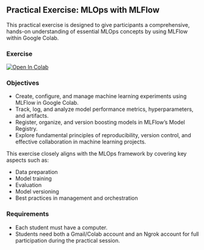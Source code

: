 ## Practical Exercise: MLOps with MLFlow

This practical exercise is designed to give participants a comprehensive, hands-on understanding of essential MLOps concepts by using MLFlow within Google Colab.

### Exercise

<a target="_blank" href="https://colab.research.google.com/github/fersebas/Seminar-Innova-tsn/blob/main/2025_03_21_Practical_MLOps_Workshop_with_MLFlow.ipynb">
  <img src="https://colab.research.google.com/assets/colab-badge.svg" alt="Open In Colab"/>
</a>

### Objectives
- Create, configure, and manage machine learning experiments using MLFlow in Google Colab.  
- Track, log, and analyze model performance metrics, hyperparameters, and artifacts.  
- Register, organize, and version boosting models in MLFlow’s Model Registry.  
- Explore fundamental principles of reproducibility, version control, and effective collaboration in machine learning projects.  

This exercise closely aligns with the MLOps framework by covering key aspects such as:  
- Data preparation  
- Model training  
- Evaluation  
- Model versioning  
- Best practices in management and orchestration  

### Requirements

- Each student must have a computer.  
- Students need both a Gmail/Colab account and an Ngrok account for full participation during the practical session.
